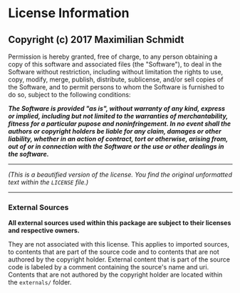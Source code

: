 # License Information
**Copyright (c) 2017 Maximilian Schmidt**
---

Permission is hereby granted, free of charge, to any person obtaining
a copy of this software and associated files (the "Software"),
to deal in the Software without restriction, including
without limitation the rights to use, copy, modify, merge, publish,
distribute, sublicense, and/or sell copies of the Software, and to
permit persons to whom the Software is furnished to do so, subject to
the following conditions:


***The Software is provided "as is", without warranty of any kind,
express or implied, including but not limited to the warranties of
merchantability, fitness for a particular pupose and noninfringement.
In no event shall the authors or copyright holders be liable for any
claim, damages or other liability, whether in an action of contract,
tort or otherwise, arising from, out of or in connection with the
Software or the use or other dealings in the software.***


---

*(This is a beautified version of the license. You find the original unformatted text within the `LICENSE` file.)*

---

### External Sources

**All external sources used within this package are subject to their licenses and respective owners.**

They are not associated with this license. This applies to imported sources,
to contents that are part of the source code and to contents that are not
authored by the copyright holder. External content that is part of the source
code is labeled by a comment containing the source's name and uri. Contents that
are not authored by the copyright holder are located within the `externals/` folder.

